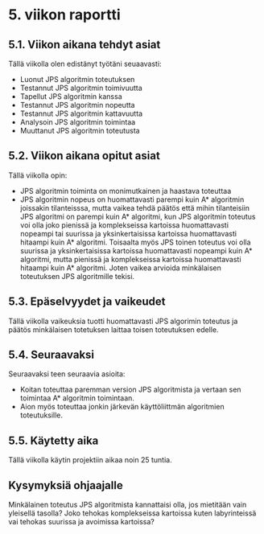 # 5. viikon raportti

## 5.1. Viikon aikana tehdyt asiat

Tällä viikolla olen edistänyt työtäni seuaavasti:
- Luonut JPS algoritmin toteutuksen
- Testannut JPS algoritmin toimivuutta
- Tapellut JPS algoritmin kanssa
- Testannut JPS algoritmin nopeutta
- Testannut JPS algoritmin kattavuutta
- Analysoin JPS algoritmin toimintaa
- Muuttanut JPS algoritmin toteutusta

## 5.2. Viikon aikana opitut asiat

Tällä viikolla opin:
- JPS algoritmin toiminta on monimutkainen ja haastava toteuttaa
- JPS algoritmin nopeus on huomattavasti parempi kuin A* algoritmin joissakin tilanteisssa, mutta vaikea tehdä päätös että mihin tilanteisiin JPS algoritmi on parempi kuin A* algoritmi, kun JPS algoritmin toteutus voi olla joko pienissä ja komplekseissa kartoissa huomattavasti nopeampi tai suurissa ja yksinkertaisissa kartoissa huomattavasti hitaampi kuin A* algoritmi. Toisaalta myös JPS toinen toteutus voi olla suurissa ja yksinkertaisissa kartoissa huomattavasti nopeampi kuin A* algoritmi, mutta pienissä ja komplekseissa kartoissa huomattavasti hitaampi kuin A* algoritmi. Joten vaikea arvioida minkälaisen toteutuksen JPS algoritmille tekisi.

## 5.3. Epäselvyydet ja vaikeudet

Tällä viikolla vaikeuksia tuotti huomattavasti JPS algorimin toteutus ja päätös minkälaisen totetuksen laittaa toisen toteutuksen edelle.

## 5.4. Seuraavaksi

Seuraavaksi teen seuraavia asioita:

- Koitan toteuttaa paremman version JPS algoritmista ja vertaan sen toimintaa A* algoritmin toimintaan. 
- Aion myös toteuttaa jonkin järkevän käyttöliittmän algoritmien toteutuksille. 


## 5.5. Käytetty aika

Tällä viikolla käytin projektiin aikaa noin 25 tuntia.

## Kysymyksiä ohjaajalle

Minkälainen toteutus JPS algoritmista kannattaisi olla, jos mietitään vain yleisellä tasolla? Joko tehokas komplekseissa kartoissa kuten labyrinteissä vai tehokas suurissa ja avoimissa kartoissa?